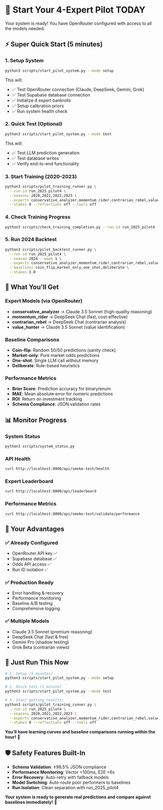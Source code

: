 # 🚀 Start Your 4-Expert Pilot TODAY

Your system is ready! You have OpenRouter configured with access to all the models needed.

## ⚡ Super Quick Start (5 minutes)

### 1. Setup System
```bash
python3 scripts/start_pilot_system.py --mode setup
```
This will:
- ✅ Test OpenRouter connection (Claude, DeepSeek, Gemini, Grok)
- ✅ Test Supabase database connection
- ✅ Initialize 4 expert bankrolls
- ✅ Setup calibration priors
- ✅ Run system health check

### 2. Quick Test (Optional)
```bash
python3 scripts/start_pilot_system.py --mode test
```
This will:
- ✅ Test LLM prediction generation
- ✅ Test database writes
- ✅ Verify end-to-end functionality

### 3. Start Training (2020-2023)
```bash
python3 scripts/pilot_training_runner.py \
  --run-id run_2025_pilot4 \
  --seasons 2020,2021,2022,2023 \
  --experts conservative_analyzer,momentum_rider,contrarian_rebel,value_hunter \
  --stakes 0 --reflections off --tools off
```

### 4. Check Training Progress
```bash
python3 scripts/check_training_completion.py --run-id run_2025_pilot4
```

### 5. Run 2024 Backtest
```bash
python3 scripts/pilot_backtest_runner.py \
  --run-id run_2025_pilot4 \
  --season 2024 --week 1 \
  --experts conservative_analyzer,momentum_rider,contrarian_rebel,value_hunter \
  --baselines coin_flip,market_only,one_shot,deliberate \
  --stakes 1.0
```

## 🎯 What You'll Get

### Expert Models (via OpenRouter)
- **conservative_analyzer** → Claude 3.5 Sonnet (high-quality reasoning)
- **momentum_rider** → DeepSeek Chat (fast, cost-effective)
- **contrarian_rebel** → DeepSeek Chat (contrarian analysis)
- **value_hunter** → Claude 3.5 Sonnet (value identification)

### Baseline Comparisons
- **Coin-flip**: Random 50/50 predictions (sanity check)
- **Market-only**: Pure market odds predictions
- **One-shot**: Single LLM call without memory
- **Deliberate**: Rule-based heuristics

### Performance Metrics
- **Brier Score**: Prediction accuracy for binary/enum
- **MAE**: Mean absolute error for numeric predictions
- **ROI**: Return on investment tracking
- **Schema Compliance**: JSON validation rates

## 📊 Monitor Progress

### System Status
```bash
python3 scripts/system_status.py
```

### API Health
```bash
curl http://localhost:8000/api/smoke-test/health
```

### Expert Leaderboard
```bash
curl http://localhost:8000/api/leaderboard
```

### Performance Metrics
```bash
curl http://localhost:8000/api/smoke-test/validate/performance
```

## 🎉 Your Advantages

### ✅ Already Configured
- OpenRouter API key ✅
- Supabase database ✅
- Odds API access ✅
- Run ID isolation ✅

### ✅ Production Ready
- Error handling & recovery
- Performance monitoring
- Baseline A/B testing
- Comprehensive logging

### ✅ Multiple Models
- Claude 3.5 Sonnet (premium reasoning)
- DeepSeek Chat (fast & free)
- Gemini Pro (shadow testing)
- Grok Beta (contrarian views)

## 🚀 Just Run This Now

```bash
# 1. Setup (5 minutes)
python3 scripts/start_pilot_system.py --mode setup

# 2. Quick test (1 minute)
python3 scripts/start_pilot_system.py --mode test

# 3. Start getting results!
python3 scripts/pilot_training_runner.py \
  --run-id run_2025_pilot4 \
  --seasons 2020,2021,2022,2023 \
  --experts conservative_analyzer,momentum_rider,contrarian_rebel,value_hunter \
  --stakes 0 --reflections off --tools off
```

**You'll have learning curves and baseline comparisons running within the hour!** 🎯

## 🛡️ Safety Features Built-In

- **Schema Validation**: ≥98.5% JSON compliance
- **Performance Monitoring**: Vector <100ms, E2E <6s
- **Error Recovery**: Auto-retry with fallback models
- **Model Switching**: Auto-route poor performers to baselines
- **Run Isolation**: Clean separation with run_2025_pilot4

**Your system is ready to generate real predictions and compare against baselines immediately!** 🚀
